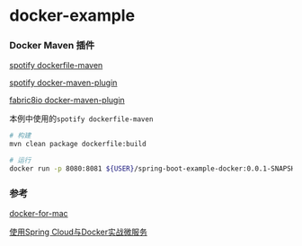 # docker-example

### Docker Maven 插件

[spotify dockerfile-maven](https://github.com/spotify/dockerfile-maven)

[spotify docker-maven-plugin](https://github.com/spotify/docker-maven-plugin)

[fabric8io docker-maven-plugin](https://github.com/fabric8io/docker-maven-plugin)

本例中使用的`spotify dockerfile-maven`

```bash
# 构建
mvn clean package dockerfile:build

# 运行
docker run -p 8080:8081 ${USER}/spring-boot-example-docker:0.0.1-SNAPSHOT
```

### 参考
[docker-for-mac](https://docs.docker.com/docker-for-mac/)

[使用Spring Cloud与Docker实战微服务](https://eacdy.gitbooks.io/spring-cloud-book/content/)

